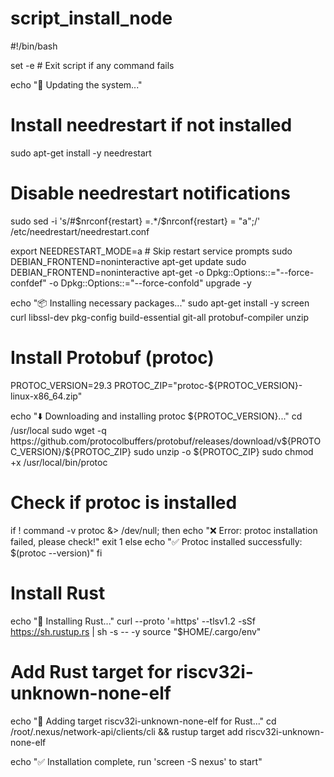 # script_install_node
#!/bin/bash

set -e  # Exit script if any command fails

echo "🔄 Updating the system..."
# Install needrestart if not installed
sudo apt-get install -y needrestart

# Disable needrestart notifications
sudo sed -i 's/#\$nrconf{restart} =.*/$nrconf{restart} = "a";/' /etc/needrestart/needrestart.conf

export NEEDRESTART_MODE=a  # Skip restart service prompts
sudo DEBIAN_FRONTEND=noninteractive apt-get update
sudo DEBIAN_FRONTEND=noninteractive apt-get -o Dpkg::Options::="--force-confdef" -o Dpkg::Options::="--force-confold" upgrade -y

echo "📦 Installing necessary packages..."
sudo apt-get install -y screen curl libssl-dev pkg-config build-essential git-all protobuf-compiler unzip

# Install Protobuf (protoc)
PROTOC_VERSION=29.3
PROTOC_ZIP="protoc-${PROTOC_VERSION}-linux-x86_64.zip"

echo "⬇️ Downloading and installing protoc ${PROTOC_VERSION}..."
cd /usr/local
sudo wget -q https://github.com/protocolbuffers/protobuf/releases/download/v${PROTOC_VERSION}/${PROTOC_ZIP}
sudo unzip -o ${PROTOC_ZIP}
sudo chmod +x /usr/local/bin/protoc

# Check if protoc is installed
if ! command -v protoc &> /dev/null; then
    echo "❌ Error: protoc installation failed, please check!"
    exit 1
else
    echo "✅ Protoc installed successfully: $(protoc --version)"
fi

# Install Rust
echo "🦀 Installing Rust..."
curl --proto '=https' --tlsv1.2 -sSf https://sh.rustup.rs | sh -s -- -y
source "$HOME/.cargo/env"

# Add Rust target for riscv32i-unknown-none-elf
echo "🔧 Adding target riscv32i-unknown-none-elf for Rust..."
cd /root/.nexus/network-api/clients/cli && rustup target add riscv32i-unknown-none-elf

echo "✅ Installation complete, run 'screen -S nexus' to start"
